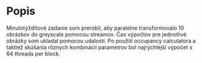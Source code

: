 # Popis

Minulotýždňové zadanie som prerobil, aby paralelne transformovalo 10 obrázkov do greyscale pomocou streamov. Čas výpočtov pre jednotlivé obrázky som ukladal pomocou udalostí. Po použití occupancy calculatora a taktiež skúšania rôznych kombinácií parametrov bol najrýchlejší výpočet s 64 threads per block.